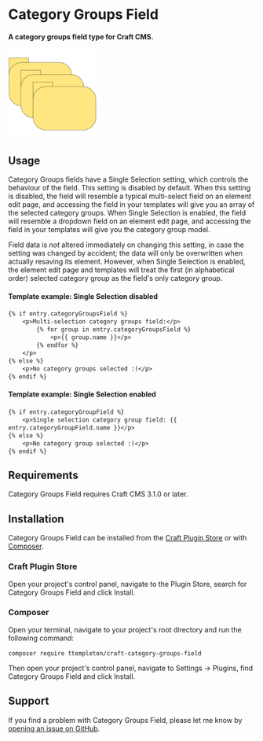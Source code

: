 # Category Groups Field

#### A category groups field type for Craft CMS.

<img src="src/icon.svg" width="180">

## Usage

Category Groups fields have a Single Selection setting, which controls the behaviour of the field.  This setting is disabled by default.  When this setting is disabled, the field will resemble a typical multi-select field on an element edit page, and accessing the field in your templates will give you an array of the selected category groups.  When Single Selection is enabled, the field will resemble a dropdown field on an element edit page, and accessing the field in your templates will give you the category group model.

Field data is *not* altered immediately on changing this setting, in case the setting was changed by accident; the data will only be overwritten when actually resaving its element.  However, when Single Selection is enabled, the element edit page and templates will treat the first (in alphabetical order) selected category group as the field's only category group.

#### Template example: Single Selection disabled

```twig
{% if entry.categoryGroupsField %}
    <p>Multi-selection category groups field:</p>
        {% for group in entry.categoryGroupsField %}
            <p>{{ group.name }}</p>
        {% endfor %}
    </p>
{% else %}
    <p>No category groups selected :(</p>
{% endif %}
```

#### Template example: Single Selection enabled

```twig
{% if entry.categoryGroupField %}
    <p>Single selection category group field: {{ entry.categoryGroupField.name }}</p>
{% else %}
    <p>No category group selected :(</p>
{% endif %}
```

## Requirements

Category Groups Field requires Craft CMS 3.1.0 or later.

## Installation

Category Groups Field can be installed from the [Craft Plugin Store](https://plugins.craftcms.com/) or with [Composer](https://packagist.org/).

### Craft Plugin Store
Open your project's control panel, navigate to the Plugin Store, search for Category Groups Field and click Install.

### Composer
Open your terminal, navigate to your project's root directory and run the following command:
```
composer require ttempleton/craft-category-groups-field
```
Then open your project's control panel, navigate to Settings &rarr; Plugins, find Category Groups Field and click Install.

## Support

If you find a problem with Category Groups Field, please let me know by [opening an issue on GitHub](https://github.com/ttempleton/craft-category-groups-field/issues/new).
